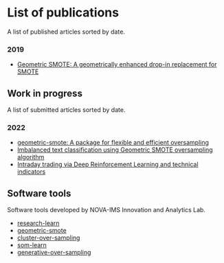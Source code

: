 # List of publications

A list of published articles sorted by date.

### 2019

- [Geometric SMOTE: A geometrically enhanced drop-in replacement for SMOTE](https://www.sciencedirect.com/science/article/pii/S0020025519305353?via%3Dihub)

## Work in progress

A list of submitted articles sorted by date.

### 2022

- [geometric-smote: A package for flexible and efficient oversampling](https://openresearchsoftware.metajnl.com/)
- [Imbalanced text classification using Geometric SMOTE oversampling algorithm](https://www.sciencedirect.com/journal/expert-systems-with-applications/)
- [Intraday trading via Deep Reinforcement Learning and technical indicators](https://www.sciencedirect.com/journal/knowledge-based-systems)

## Software tools

Software tools developed by NOVA-IMS Innovation and Analytics Lab.

- [research-learn](https://github.com/georgedouzas/research-learn)
- [geometric-smote](https://github.com/georgedouzas/geometric-smote)
- [cluster-over-sampling](https://github.com/georgedouzas/cluster-over-sampling)
- [som-learn](https://github.com/georgedouzas/som-learn)
- [generative-over-sampling](https://github.com/georgedouzas/generative-over-sampling)